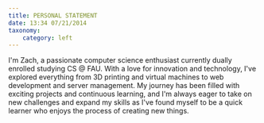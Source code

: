 ```yaml
---
title: PERSONAL STATEMENT
date: 13:34 07/21/2014
taxonomy:
    category: left
---
```


I'm Zach, a passionate computer science enthusiast currently dually enrolled studying CS @ FAU. With a love for innovation and technology, I've explored everything from 3D printing and virtual machines to web development and server management. My journey has been filled with exciting projects and continuous learning, and I'm always eager to take on new challenges and expand my skills as I've found myself to be a quick learner who enjoys the process of creating new things.
